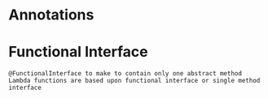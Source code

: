 # Annotations

# Functional Interface

	@FunctionalInterface to make to contain only one abstract method
	Lambda functions are based upon functional interface or single method interface
	
	